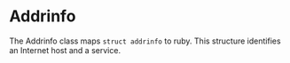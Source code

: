 # Addrinfo

The Addrinfo class maps `struct addrinfo` to ruby.  This structure identifies
an Internet host and a service.